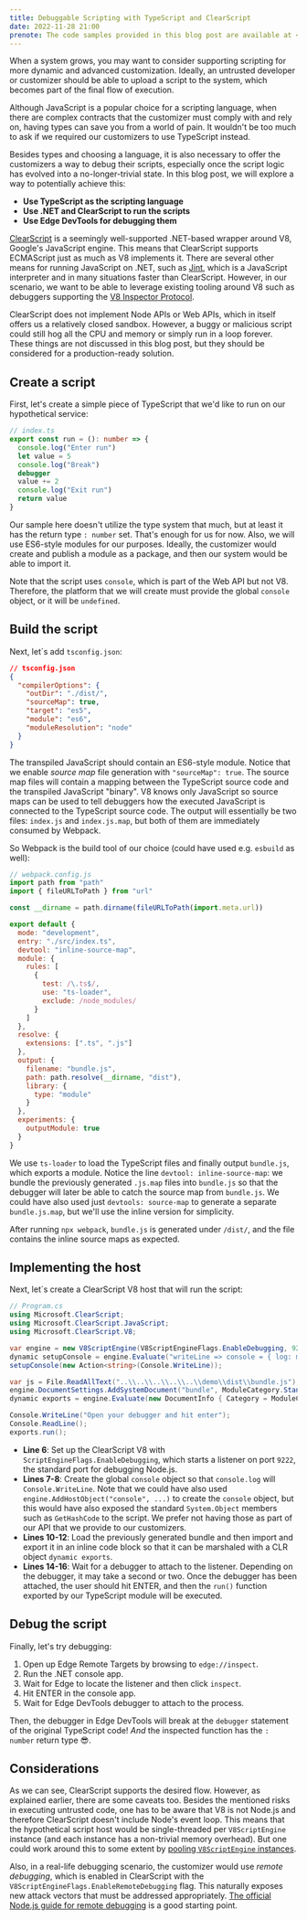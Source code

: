 ```yaml
---
title: Debuggable Scripting with TypeScript and ClearScript
date: 2022-11-28 21:00
prenote: The code samples provided in this blog post are available at <a href="https://github.com/iotalambda/ClearScriptV8Poc">ClearScriptV8Poc</a>.
---
```


When a system grows, you may want to consider supporting scripting for more dynamic and advanced customization. Ideally, an untrusted developer or customizer should be able to upload a script to the system, which becomes part of the final flow of execution.

Although JavaScript is a popular choice for a scripting language, when there are complex contracts that the customizer must comply with and rely on, having types can save you from a world of pain. It wouldn't be too much to ask if we required our customizers to use TypeScript instead.

Besides types and choosing a language, it is also necessary to offer the customizers a way to debug their scripts, especially once the script logic has evolved into a no-longer-trivial state. In this blog post, we will explore a way to potentially achieve this:

- **Use TypeScript as the scripting language**
- **Use .NET and ClearScript to run the scripts**
- **Use Edge DevTools for debugging them**

[ClearScript](https://github.com/microsoft/ClearScript) is a seemingly well-supported .NET-based wrapper around V8, Google's JavaScript engine. This means that ClearScript supports ECMAScript just as much as V8 implements it. There are several other means for running JavaScript on .NET, such as [Jint](https://github.com/sebastienros/jint), which is a JavaScript interpreter and in many situations faster than ClearScript. However, in our scenario, we want to be able to leverage existing tooling around V8 such as debuggers supporting the [V8 Inspector Protocol](https://v8.dev/docs/inspector).

ClearScript does not implement Node APIs or Web APIs, which in itself offers us a relatively closed sandbox. However, a buggy or malicious script could still hog all the CPU and memory or simply run in a loop forever. These things are not discussed in this blog post, but they should be considered for a production-ready solution.

## Create a script

First, let's create a simple piece of TypeScript that we'd like to run on our hypothetical service:

```ts
// index.ts
export const run = (): number => {
  console.log("Enter run")
  let value = 5
  console.log("Break")
  debugger
  value += 2
  console.log("Exit run")
  return value
}
```

Our sample here doesn't utilize the type system that much, but at least it has the return type `: number` set. That's enough for us for now. Also, we will use ES6-style modules for our purposes. Ideally, the customizer would create and publish a module as a package, and then our system would be able to import it.

Note that the script uses `console`, which is part of the Web API but not V8. Therefore, the platform that we will create must provide the global `console` object, or it will be `undefined`.

## Build the script

Next, let´s add `tsconfig.json`:

```json
// tsconfig.json
{
  "compilerOptions": {
    "outDir": "./dist/",
    "sourceMap": true,
    "target": "es5",
    "module": "es6",
    "moduleResolution": "node"
  }
}
```

The transpiled JavaScript should contain an ES6-style module. Notice that we enable _source map_ file generation with `"sourceMap": true`. The source map files will contain a mapping between the TypeScript source code and the transpiled JavaScript "binary". V8 knows only JavaScript so source maps can be used to tell debuggers how the executed JavaScript is connected to the TypeScript source code. The output will essentially be two files: `index.js` and `index.js.map`, but both of them are immediately consumed by Webpack.

So Webpack is the build tool of our choice (could have used e.g. `esbuild` as well):

```js
// webpack.config.js
import path from "path"
import { fileURLToPath } from "url"

const __dirname = path.dirname(fileURLToPath(import.meta.url))

export default {
  mode: "development",
  entry: "./src/index.ts",
  devtool: "inline-source-map",
  module: {
    rules: [
      {
        test: /\.ts$/,
        use: "ts-loader",
        exclude: /node_modules/
      }
    ]
  },
  resolve: {
    extensions: [".ts", ".js"]
  },
  output: {
    filename: "bundle.js",
    path: path.resolve(__dirname, "dist"),
    library: {
      type: "module"
    }
  },
  experiments: {
    outputModule: true
  }
}
```

We use `ts-loader` to load the TypeScript files and finally output `bundle.js`, which exports a module. Notice the line `devtool: inline-source-map`: we bundle the previously generated `.js.map` files into `bundle.js` so that the debugger will later be able to catch the source map from `bundle.js`. We could have also used just `devtools: source-map` to generate a separate `bundle.js.map`, but we'll use the inline version for simplicity.

After running `npx webpack`, `bundle.js` is generated under `/dist/`, and the file contains the inline source maps as expected.

## Implementing the host

Next, let´s create a ClearScript V8 host that will run the script:

```csharp
// Program.cs
using Microsoft.ClearScript;
using Microsoft.ClearScript.JavaScript;
using Microsoft.ClearScript.V8;

var engine = new V8ScriptEngine(V8ScriptEngineFlags.EnableDebugging, 9222);
dynamic setupConsole = engine.Evaluate("writeLine => console = { log: message => writeLine(message) }");
setupConsole(new Action<string>(Console.WriteLine));

var js = File.ReadAllText("..\\..\\..\\..\\..\\demo\\dist\\bundle.js");
engine.DocumentSettings.AddSystemDocument("bundle", ModuleCategory.Standard, js);
dynamic exports = engine.Evaluate(new DocumentInfo { Category = ModuleCategory.Standard }, "import * as exports from 'bundle'; exports");

Console.WriteLine("Open your debugger and hit enter");
Console.ReadLine();
exports.run();
```

- **Line 6**: Set up the ClearScript V8 with `ScriptEngineFlags.EnableDebugging`, which starts a listener on port `9222`, the standard port for debugging Node.js.
- **Lines 7-8**: Create the global `console` object so that `console.log` will `Console.WriteLine`. Note that we could have also used `engine.AddHostObject("console", ...)` to create the `console` object, but this would have also exposed the standard `System.Object` members such as `GetHashCode` to the script. We prefer not having those as part of our API that we provide to our customizers.
- **Lines 10-12**: Load the previously generated bundle and then import and export it in an inline code block so that it can be marshaled with a CLR object `dynamic exports`.
- **Lines 14-16**: Wait for a debugger to attach to the listener. Depending on the debugger, it may take a second or two. Once the debugger has been attached, the user should hit ENTER, and then the `run()` function exported by our TypeScript module will be executed.

## Debug the script

Finally, let's try debugging:

1. Open up Edge Remote Targets by browsing to `edge://inspect`.
2. Run the .NET console app.
3. Wait for Edge to locate the listener and then click `inspect`.
4. Hit ENTER in the console app.
5. Wait for Edge DevTools debugger to attach to the process.

Then, the debugger in Edge DevTools will break at the `debugger` statement of the original TypeScript code! _And_ the inspected function has the `: number` return type 😎.

## Considerations

As we can see, ClearScript supports the desired flow. However, as explained earlier, there are some caveats too. Besides the mentioned risks in executing untrusted code, one has to be aware that V8 is not Node.js and therefore ClearScript doesn't include Node's event loop. This means that the hypothetical script host would be single-threaded per `V8ScriptEngine` instance (and each instance has a non-trivial memory overhead). But one could work around this to some extent by [pooling `V8ScriptEngine` instances](https://github.com/Microsoft/ClearScript/issues/53#issuecomment-387387543).

Also, in a real-life debugging scenario, the customizer would use _remote debugging_, which is enabled in ClearScript with the `V8ScriptEngineFlags.EnableRemoteDebugging` flag. This naturally exposes new attack vectors that must be addressed appropriately. [The official Node.js guide for remote debugging](https://nodejs.org/en/docs/guides/debugging-getting-started/#enabling-remote-debugging-scenarios) is a good starting point.
